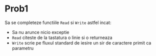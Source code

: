 # Prob1

Sa se completeze functiile `Read` si `Write` astfel incat:
- Sa nu arunce nicio exceptie
- `Read` citeste de la tastatura o linie si o returneaza
- `Write` scrie pe fluxul standard de iesire un sir de caractere primit ca parametru